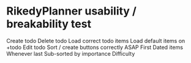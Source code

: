 # RikedyPlanner usability / breakability test
Create todo
Delete todo
Load correct todo items
Load default items on +todo
Edit todo
Sort / create buttons correctly
	ASAP First
	Dated items
	Whenever last
		Sub-sorted by importance
			Difficulty

